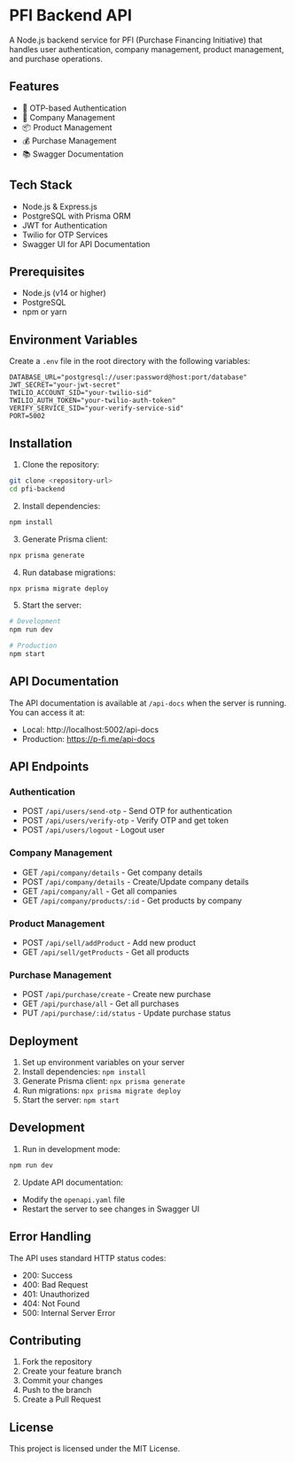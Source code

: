 # PFI Backend API

A Node.js backend service for PFI (Purchase Financing Initiative) that handles user authentication, company management, product management, and purchase operations.

## Features

- 🔐 OTP-based Authentication
- 🏢 Company Management
- 📦 Product Management
- 💰 Purchase Management
- 📚 Swagger Documentation

## Tech Stack

- Node.js & Express.js
- PostgreSQL with Prisma ORM
- JWT for Authentication
- Twilio for OTP Services
- Swagger UI for API Documentation

## Prerequisites

- Node.js (v14 or higher)
- PostgreSQL
- npm or yarn

## Environment Variables

Create a `.env` file in the root directory with the following variables:

```env
DATABASE_URL="postgresql://user:password@host:port/database"
JWT_SECRET="your-jwt-secret"
TWILIO_ACCOUNT_SID="your-twilio-sid"
TWILIO_AUTH_TOKEN="your-twilio-auth-token"
VERIFY_SERVICE_SID="your-verify-service-sid"
PORT=5002
```

## Installation

1. Clone the repository:
```bash
git clone <repository-url>
cd pfi-backend
```

2. Install dependencies:
```bash
npm install
```

3. Generate Prisma client:
```bash
npx prisma generate
```

4. Run database migrations:
```bash
npx prisma migrate deploy
```

5. Start the server:
```bash
# Development
npm run dev

# Production
npm start
```

## API Documentation

The API documentation is available at `/api-docs` when the server is running. You can access it at:
- Local: http://localhost:5002/api-docs
- Production: https://p-fi.me/api-docs

## API Endpoints

### Authentication
- POST `/api/users/send-otp` - Send OTP for authentication
- POST `/api/users/verify-otp` - Verify OTP and get token
- POST `/api/users/logout` - Logout user

### Company Management
- GET `/api/company/details` - Get company details
- POST `/api/company/details` - Create/Update company details
- GET `/api/company/all` - Get all companies
- GET `/api/company/products/:id` - Get products by company

### Product Management
- POST `/api/sell/addProduct` - Add new product
- GET `/api/sell/getProducts` - Get all products

### Purchase Management
- POST `/api/purchase/create` - Create new purchase
- GET `/api/purchase/all` - Get all purchases
- PUT `/api/purchase/:id/status` - Update purchase status

## Deployment

1. Set up environment variables on your server
2. Install dependencies: `npm install`
3. Generate Prisma client: `npx prisma generate`
4. Run migrations: `npx prisma migrate deploy`
5. Start the server: `npm start`

## Development

1. Run in development mode:
```bash
npm run dev
```

2. Update API documentation:
- Modify the `openapi.yaml` file
- Restart the server to see changes in Swagger UI

## Error Handling

The API uses standard HTTP status codes:
- 200: Success
- 400: Bad Request
- 401: Unauthorized
- 404: Not Found
- 500: Internal Server Error

## Contributing

1. Fork the repository
2. Create your feature branch
3. Commit your changes
4. Push to the branch
5. Create a Pull Request

## License

This project is licensed under the MIT License.
